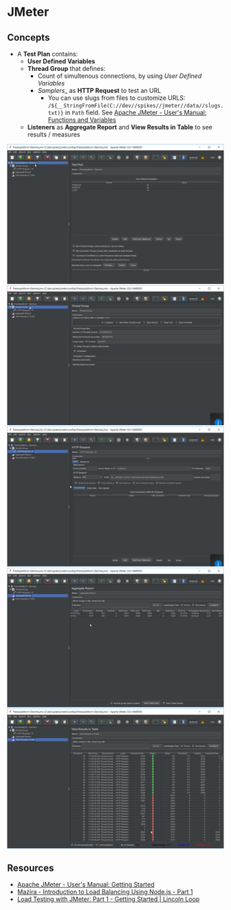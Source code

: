 # JMeter

## Concepts

- A __Test Plan__ contains:
   - __User Defined Variables__
   - __Thread Group__ that defines:
      - Count of simultenous connections, by using _User Defined Variables_
      - _Samplers__ as __HTTP Request__ to test an URL
         - You can use slugs from files to customize URLS: `/${__StringFromFile(C://dev//spikes//jmeter//data//slugs.txt)}` in `Path` field. See [Apache JMeter - User's Manual: Functions and Variables](https://jmeter.apache.org/usermanual/functions.html#__StringFromFile)
   - __Listeners__ as __Aggregate Report__ and __View Results in Table__ to see results / measures

![Test Plan](images/jmeter-a-test-plan.png)
![Test Plan / Thread Group](images/jmeter-b-thread-group.png)
![Test Plan / Thread Group / Samplers / HTTP Request](images/jmeter-c-http-request.png)
![Test Plan / Listeners / Aggregate Report](images/jmeter-d-listeners-aggregate-report.png)
![Test Plan / Listeners / View Results in Table](images/jmeter-e-listeners-view-results-in-table.png)

## Resources

- [Apache JMeter - User's Manual: Getting Started](https://jmeter.apache.org/usermanual/get-started.html)
- [Mazira - Introduction to Load Balancing Using Node.js - Part 1](https://mazira.com/blog/introduction-load-balancing-nodejs)
- [Load Testing with JMeter: Part 1 - Getting Started | Lincoln Loop](https://lincolnloop.com/blog/2011/sep/21/load-testing-jmeter-part-1-getting-started/)
